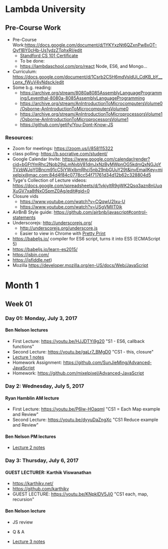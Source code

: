# Lambda University
## Pre-Course Work
- Pre-Course Work:https://docs.google.com/document/d/1YKYxzNt6QZxnPw8xOT-Qyf1BY0cHb-Us1ydzZTphxRI/edit
	- [Standford CS 101 Certificate](https://prod-cert-bucket.s3.amazonaws.com/downloads/9081486833cb4f1586f69479d17c6bb3/Statement.pdf)
	- To be done:
	- https://lambdaschool.com/pro/react Node, ES6, and Mongo...
- Curriculum: https://docs.google.com/document/d/1Csrb2C5H6mdVsIdUi_CdKB_bY__Lpnx_fWuV4vNdsck/edit
- Some b.g. reading:
	- https://archive.org/stream/8080a8085AssemblyLanguageProgramming/Leventhal-8080a-8085AssemblyLanguageProgramming
	- https://archive.org/stream/AnIntroductionToMicrocomputersVolume0/Osborne-AnIntroductionToMicrocomputersVolume0
	- https://archive.org/stream/AnIntroductionToMicroprocessorsVolume1/Osborne-AnIntroductionToMicroprocessorsVolume1
	- https://github.com/getify/You-Dont-Know-JS

### Resources:
- Zoom for meetings: https://zoom.us/j/858115322
- class polling: https://b.socrative.com/student/
- Google Calendar Invite: https://www.google.com/calendar/render?cid=bGFtYmRhc2Nob29sLmNvbV81dmJxNzByMWpnOG5kdmQxNGJoYTVzbWJqY0Bncm91cC5jYWxlbmRhci5nb29nbGUuY29t&invEmailKey=mixelpix@mac.com:84d4f84c0778cc54f71761d34d12b62c328804d5
- Tyge's Collection of Lecture videos: https://docs.google.com/spreadsheets/d/1vkjyltR9gWK2Qsq3azn8nUuqXuGV7xa8tNxOSpmZ0Ag/edit#gid=0
- Closure vids
	- https://www.youtube.com/watch?v=CQqwU2Ixu-U
	- https://www.youtube.com/watch?v=USgVMIIT0ik
- AirBnB Style guide: https://github.com/airbnb/javascript#control-statements
- Underscorejs: http://underscorejs.org/
	- http://underscorejs.org/underscore.js
	- Easier to view in Chrome with [Pretty Print](https://chrome.google.com/webstore/detail/prettyprint/nipdlgebaanapcphbcidpmmmkcecpkhg?hl=en-US)
- https://babeljs.io/ compiler for ES6 script, turns it into ES5 (ECMAScript 5)
- https://babeljs.io/learn-es2015/
- https://jsbin.com/
- https://jsfiddle.net)
- Mozilla https://developer.mozilla.org/en-US/docs/Web/JavaScript

# Month 1
## Week 01
### Day 01: Monday, July 3, 2017
#### Ben Nelson lectures
- First Lecture: https://youtu.be/HJJDTYi9g20 "S1 - ES6, callback functions"
- Second Lecture: https://youtu.be/gaLr7_BMgD0 "CS1 - this, closure"
- [Lecture 1 notes](Lecture1/README.md)
- Homework Assignment: https://github.com/SunJieMing/Advanced-JavaScript
- Homework: https://github.com/mixelpixel/Advanced-JavaScript

### Day 2: Wednesday, July 5, 2017
#### Ryan Hamblin AM lecture
- First Lecture: https://youtu.be/P6lw-HOaqmI "CS1 = Each Map example and Review"
- Second Lecture: https://youtu.be/dyyuDaZngXc "CS1 Reduce example and Review"
#### Ben Nelson PM lectures

- [Lecture 2 notes](Lecture2/README.md)

### Day 3: Thursday, July 6, 2017
#### GUEST LECTURER: Karthik Viswanathan
- https://karthikv.net/
- https://github.com/karthikv
- GUEST LECTURE: https://youtu.be/KNpkIDV5Jj0 "CS1 each, map, recursion"
#### Ben Nelson lecture
- JS review
- Q & A

- [Lecture 3 notes](Lecture3/README.md)
